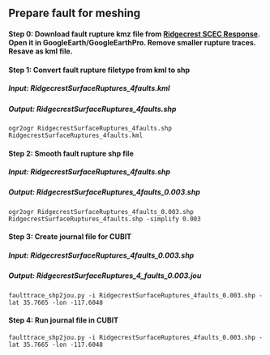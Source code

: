 ## Prepare fault for meshing

#### Step 0: Download fault rupture kmz file from [Ridgecrest SCEC Response](https://response.scec.org/sites/default/files/Ridgecrest%20Surface%20Ruptures_0.kmz). Open it in GoogleEarth/GoogleEarthPro. Remove smaller rupture traces. Resave as kml file.

#### Step 1: Convert fault rupture filetype from kml to shp
##### Input: RidgecrestSurfaceRuptures_4faults.kml
##### Output: RidgecrestSurfaceRuptures_4faults.shp
```
ogr2ogr RidgecrestSurfaceRuptures_4faults.shp RidgecrestSurfaceRuptures_4faults.kml
```
#### Step 2: Smooth fault rupture shp file
##### Input: RidgecrestSurfaceRuptures_4faults.shp
##### Output: RidgecrestSurfaceRuptures_4faults_0.003.shp 

```
ogr2ogr RidgecrestSurfaceRuptures_4faults_0.003.shp RidgecrestSurfaceRuptures_4faults.shp -simplify 0.003
```
#### Step 3: Create journal file for CUBIT
##### Input: RidgecrestSurfaceRuptures_4faults_0.003.shp
##### Output: RidgecrestSurfaceRuptures_4_faults_0.003.jou
```
faulttrace_shp2jou.py -i RidgecrestSurfaceRuptures_4faults_0.003.shp -lat 35.7665 -lon -117.6048
```
#### Step 4: Run journal file in CUBIT 
```
faulttrace_shp2jou.py -i RidgecrestSurfaceRuptures_4faults_0.003.shp -lat 35.7665 -lon -117.6048
```
